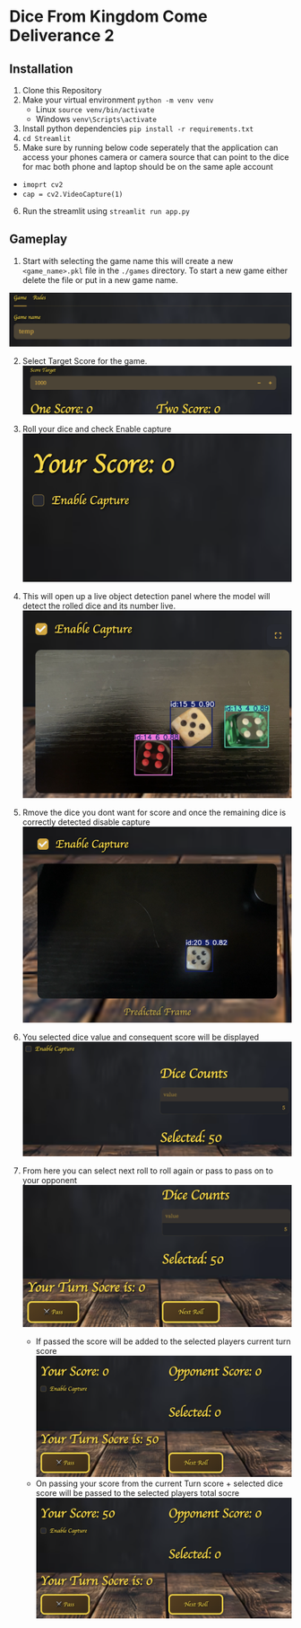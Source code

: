 # Dice From Kingdom Come Deliverance 2

## Installation

1) Clone this Repository
2) Make your virtual environment
`python -m venv venv`
    * Linux `source venv/bin/activate`
    * Windows `venv\Scripts\activate`
3) Install python dependencies 
`pip install -r requirements.txt`
4) `cd Streamlit`
5) Make sure by running below code seperately that the application can access your phones camera or camera source that can point to the dice for mac both phone and laptop should be on the same aple account
- `imoprt cv2`
- `cap = cv2.VideoCapture(1)` 

6) Run the streamlit using `streamlit run app.py`

## Gameplay
1) Start with selecting the game name this will create a new `<game_name>.pkl` file in the `./games` directory. To start a new game either delete the file or put in a new game name.

![](./Streamlit/images/start_new_game.png)

2) Select Target Score for the game.
![](./Streamlit/images/player_and_score_set.png)

3) Roll your dice and check Enable capture
![](./Streamlit/images/start_capture.png) 

4) This will open up a live object detection panel where the model will detect the rolled dice and its number live. 
![](./Streamlit/images/capturing.png)

5) Rmove the dice you dont want for score and once the remaining dice is correctly detected disable capture
![](./Streamlit/images/select.png)

6) You selected dice value and consequent score will be displayed 
![](./Streamlit/images/end_capture.png)

7) From here you can select next roll to roll again or pass to pass on to your opponent
![](./Streamlit/images/roll_or_pass.png)

    * If passed the score will be added to the selected players current turn score 
    ![](./Streamlit/images/roll.png)
    * On passing your score from the current Turn score + selected dice score will be passed to the selected players total socre
    ![](./Streamlit/images/pass.png)


